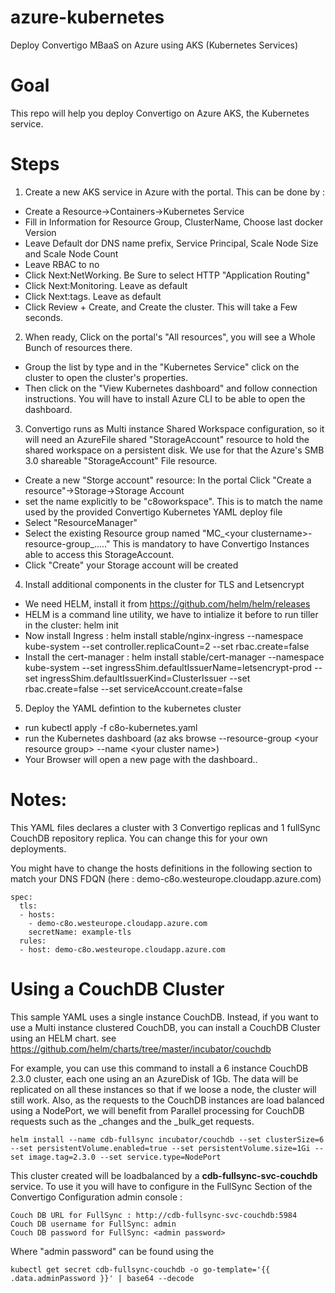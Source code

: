 # azure-kubernetes
Deploy Convertigo MBaaS on Azure using AKS (Kubernetes Services)

# Goal
This repo will help you deploy Convertigo on Azure AKS, the Kubernetes service. 

# Steps
1. Create a new AKS service in Azure with the portal. This can be done by :

* Create a Resource->Containers->Kubernetes Service
* Fill in Information for Resource Group, ClusterName, Choose last docker Version
* Leave Default dor DNS name prefix,  Service Principal, Scale Node Size and Scale Node Count
* Leave RBAC to no
* Click Next:NetWorking. Be Sure to select HTTP "Application Routing"
* Click Next:Monitoring. Leave as default
* Click Next:tags. Leave as default
* Click Review + Create, and Create the cluster. This will take a Few seconds.

2. When ready, Click on the portal's "All resources", you will see a Whole Bunch of resources there.
* Group the list by type and in the "Kubernetes Service" click on the cluster to open the cluster's properties.
* Then click on the "View Kubernetes dashboard" and follow connection instructions. You will have to install Azure CLI to be able to open the dashboard.

3. Convertigo runs as Multi instance Shared Workspace configuration, so it will need an AzureFile shared "StorageAccount" resource to hold the shared workspace on a persistent disk. We use for that the Azure's SMB 3.0 shareable "StorageAccount" File resource.

* Create a new "Storge account" resource: In the portal Click "Create a resource"->Storage->Storage Account
* set the name explicitly to be "c8oworkspace". This is to match the name used by the provided Convertigo Kubernetes YAML deploy file
* Select "ResourceManager"
* Select the existing  Resource group named "MC_&lt;your clustername&gt;-resource-group_....." This is mandatory to have Convertigo Instances able to access this StorageAccount.
* Click "Create" your Storage account will be created

4. Install additional components in the cluster for TLS and Letsencrypt
 
* We need HELM, install it from   https://github.com/helm/helm/releases
* HELM is a command line utility, we have to intialize it before to run tiller in the cluster: helm init
* Now install Ingress :
	helm install stable/nginx-ingress --namespace kube-system --set controller.replicaCount=2 --set rbac.create=false
* Install the cert-manager :
	helm install stable/cert-manager --namespace kube-system --set ingressShim.defaultIssuerName=letsencrypt-prod --set ingressShim.defaultIssuerKind=ClusterIssuer --set rbac.create=false  --set serviceAccount.create=false
  
5. Deploy the YAML defintion to the kubernetes cluster

* run kubectl apply -f c8o-kubernetes.yaml
* run the Kubernetes dashboard (az aks browse --resource-group &lt;your resource group&gt; --name &lt;your cluster name&gt;)
* Your Browser will open a new page with the dashboard.. 

# Notes:
This YAML files declares a cluster with 3 Convertigo replicas and 1 fullSync CouchDB repository replica. You can change this for your own deployments.

You might have to change the hosts definitions in the following section to match your DNS FDQN (here : demo-c8o.westeurope.cloudapp.azure.com)

```
spec:
  tls:
  - hosts:
    - demo-c8o.westeurope.cloudapp.azure.com
    secretName: example-tls
  rules:
  - host: demo-c8o.westeurope.cloudapp.azure.com
```
# Using a CouchDB Cluster
This sample YAML uses a single instance CouchDB. Instead, if you want to use a Multi instance clustered CouchDB, you can install a CouchDB Cluster using an HELM chart. see https://github.com/helm/charts/tree/master/incubator/couchdb

For example, you can use this command to install a 6 instance CouchDB 2.3.0 cluster, each one using an an AzureDisk of 1Gb. The data will be replicated on all these instances so that if we loose a node, the cluster will still work. Also, as the requests to the CouchDB instances are load balanced using a NodePort, we will benefit from Parallel processing for CouchDB requests such as the _changes and the _bulk_get requests.

```
helm install --name cdb-fullsync incubator/couchdb --set clusterSize=6 --set persistentVolume.enabled=true --set persistentVolume.size=1Gi --set image.tag=2.3.0 --set service.type=NodePort
```

This cluster created will be loadbalanced by a __cdb-fullsync-svc-couchdb__ service. To use it you will have to configure in the FullSync Section of the Convertigo Configuration admin console :

```
Couch DB URL for FullSync : http://cdb-fullsync-svc-couchdb:5984
Couch DB username for FullSync: admin
Couch DB password for FullSync: <admin password>
```

Where "admin password" can be found using the 
	
```
kubectl get secret cdb-fullsync-couchdb -o go-template='{{ .data.adminPassword }}' | base64 --decode
```


  
  







